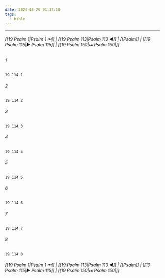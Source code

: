 ```yaml
---
date: 2024-05-29 01:17:18
tags:
  - bible
---
```

___

###### [[19 Psalm 1|Psalm 1 ⏮]] | [[19 Psalm 113|Psalm 113 ◀]] | [[Psalm]] | [[19 Psalm 115|▶ Psalm 115]] | [[19 Psalm 150|⏭ Psalm 150|]]

###### 1
``` verse
19 114 1 
```
###### 2
``` verse
19 114 2 
```
###### 3
``` verse
19 114 3 
```
###### 4
``` verse
19 114 4 
```
###### 5
``` verse
19 114 5 
```
###### 6
``` verse
19 114 6 
```
###### 7
``` verse
19 114 7 
```
###### 8
``` verse
19 114 8 
```

###### [[19 Psalm 1|Psalm 1 ⏮]] | [[19 Psalm 113|Psalm 113 ◀]] | [[Psalm]] | [[19 Psalm 115|▶ Psalm 115]] | [[19 Psalm 150|⏭ Psalm 150|]]

